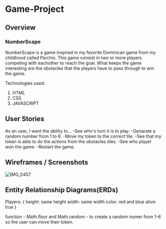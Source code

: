 # Game-Project

## Overview

### NumberScape

NumberScape is a game inspired in my favorite Dominican game from my childhood called Parchis. This game consist in two or more players competing with eachother to reach the goal. What keeps the game interesting are the obstacles that the players have to pass through to win the game.

Technologies used:
   1. HTML
   2. CSS
   3. JAVASCRIPT

## User Stories

As an user, I want the ability to...
 -See who's turn it is to play.
 -Genarate a random number from 1 to 6.
 -Move my token to the correct tile.
 -See that my token is able to do the actions from the obstacles tiles.
 -See who player won the game.
 -Restart the game.

## Wireframes / Screenshots
![IMG_0457](https://user-images.githubusercontent.com/77081100/190916477-f9db13d5-9925-459d-9558-c8dfc857be13.jpg)

## Entity Relationship Diagrams(ERDs)

Players: {
   height: same height
   width: same width
   color: red and blue
   alive: true
}

function - Math.floor and Math.random - to create a random numer from 1-6 so the user can move their token.





